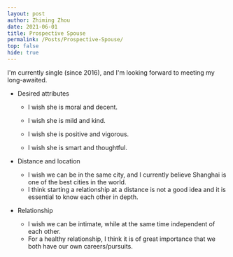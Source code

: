 ```yaml
---
layout: post
author: Zhiming Zhou
date: 2021-06-01
title: Prospective Spouse
permalink: /Posts/Prospective-Spouse/
top: false
hide: true
---
```


I'm currently single (since 2016), and I'm looking forward to meeting my long-awaited.

- Desired attributes

  - I wish she is moral and decent.
  - I wish she is mild and kind.
  
  - I wish she is positive and vigorous.
  - I wish she is smart and thoughtful.

<!--  -->
- Distance and location

  - I wish we can be in the same city, and I currently believe Shanghai is one of the best cities in the world.
  - I think starting a relationship at a distance is not a good idea and it is essential to know each other in depth.

<!--  -->
- Relationship
  
  - I wish we can be intimate, while at the same time independent of each other.
  - For a healthy relationship, I think it is of great importance that we both have our own careers/pursuits.
